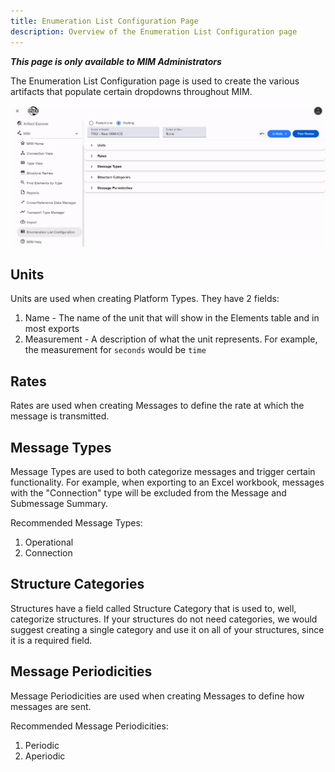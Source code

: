 ```yaml
---
title: Enumeration List Configuration Page
description: Overview of the Enumeration List Configuration page
---
```


**_This page is only available to MIM Administrators_**

The Enumeration List Configuration page is used to create the various artifacts that populate certain dropdowns throughout MIM.

![Enumeration List Configuration Page](../../../../assets/images/mim/enum-list-config.png)

## Units

Units are used when creating Platform Types. They have 2 fields:

1. Name - The name of the unit that will show in the Elements table and in most exports
2. Measurement - A description of what the unit represents. For example, the measurement for `seconds` would be `time`

## Rates

Rates are used when creating Messages to define the rate at which the message is transmitted.

## Message Types

Message Types are used to both categorize messages and trigger certain functionality. For example, when exporting to an Excel workbook, messages with the "Connection" type will be excluded from the Message and Submessage Summary.

Recommended Message Types:

1. Operational
2. Connection

## Structure Categories

Structures have a field called Structure Category that is used to, well, categorize structures. If your structures do not need categories, we would suggest creating a single category and use it on all of your structures, since it is a required field.

## Message Periodicities

Message Periodicities are used when creating Messages to define how messages are sent.

Recommended Message Periodicities:

1. Periodic
2. Aperiodic
